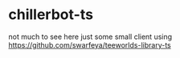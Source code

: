 # chillerbot-ts
not much to see here just some small client using https://github.com/swarfeya/teeworlds-library-ts
